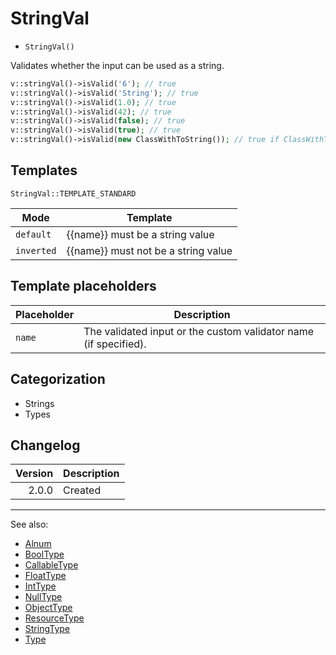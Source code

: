 # StringVal

- `StringVal()`

Validates whether the input can be used as a string.

```php
v::stringVal()->isValid('6'); // true
v::stringVal()->isValid('String'); // true
v::stringVal()->isValid(1.0); // true
v::stringVal()->isValid(42); // true
v::stringVal()->isValid(false); // true
v::stringVal()->isValid(true); // true
v::stringVal()->isValid(new ClassWithToString()); // true if ClassWithToString implements `__toString`
```

## Templates

`StringVal::TEMPLATE_STANDARD`

| Mode       | Template                            |
|------------|-------------------------------------|
| `default`  | {{name}} must be a string value     |
| `inverted` | {{name}} must not be a string value |

## Template placeholders

| Placeholder | Description                                                      |
|-------------|------------------------------------------------------------------|
| `name`      | The validated input or the custom validator name (if specified). |

## Categorization

- Strings
- Types

## Changelog

| Version | Description |
|--------:|-------------|
|   2.0.0 | Created     |

***
See also:

- [Alnum](Alnum.md)
- [BoolType](BoolType.md)
- [CallableType](CallableType.md)
- [FloatType](FloatType.md)
- [IntType](IntType.md)
- [NullType](NullType.md)
- [ObjectType](ObjectType.md)
- [ResourceType](ResourceType.md)
- [StringType](StringType.md)
- [Type](Type.md)
